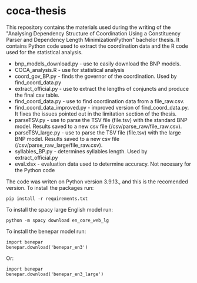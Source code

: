 # coca-thesis
This repository contains the materials used during the writing of the "Analysing Dependency Structure of Coordination Using a Constituency Parser and Dependency Length MinimizationPython" bachelor thesis. It contains Python code used to extract the coordination data and the R code used for the statistical analysis.

- bnp_models_download.py - use to easily download the BNP models.
- COCA_analysis.R - use for statistical analysis
- coord_gov_BP.py - finds the governor of the coordination. Used by find_coord_data.py
- extract_official.py - use to extract the lengths of conjuncts and produce the final csv table.
- find_coord_data.py - use to find coordination data from a file_raw.csv.
- find_coord_data_improved.py - improved version of find_coord_data.py. It fixes the issues pointed out in the limitation section of the thesis.
- parseTSV.py - use to parse the TSV file (file.tsv) with the standard BNP model. Results saved to a new csv file (/csv/parse_raw/file_raw.csv).
- parseTSV_large.py - use to parse the TSV file (file.tsv) with the large BNP model. Results saved to a new csv file (/csv/parse_raw_large/file_raw.csv).
- syllables_BP.py - determines syllables length. Used by extract_official.py
- eval.xlsx - evaluation data used to determine accuracy. Not necesary for the Python code 

The code was writen on Python version 3.9.13., and this is the recomended version.
To install the packages run: 
  ```
  pip install -r requirements.txt
  ```
To install the spacy large English model run:
  ```
  python -m spacy download en_core_web_lg
  ```
To install the benepar model run:
  ```
  import benepar
  benepar.download('benepar_en3')
  ```
Or:
  ```
  import benepar
  benepar.download('benepar_en3_large')
  ```
